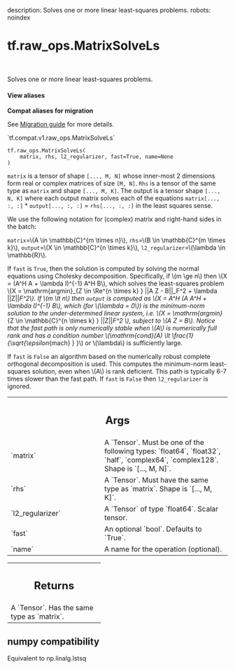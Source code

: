 description: Solves one or more linear least-squares problems.
robots: noindex

# tf.raw_ops.MatrixSolveLs

<!-- Insert buttons and diff -->

<table class="tfo-notebook-buttons tfo-api nocontent" align="left">

</table>



Solves one or more linear least-squares problems.


<section class="expandable">
  <h4 class="showalways">View aliases</h4>
  <p>
<b>Compat aliases for migration</b>
<p>See
<a href="https://www.tensorflow.org/guide/migrate">Migration guide</a> for
more details.</p>
<p>`tf.compat.v1.raw_ops.MatrixSolveLs`</p>
</p>
</section>

<pre class="devsite-click-to-copy prettyprint lang-py tfo-signature-link">
<code>tf.raw_ops.MatrixSolveLs(
    matrix, rhs, l2_regularizer, fast=True, name=None
)
</code></pre>



<!-- Placeholder for "Used in" -->

`matrix` is a tensor of shape `[..., M, N]` whose inner-most 2 dimensions
form real or complex matrices of size `[M, N]`. `Rhs` is a tensor of the same
type as `matrix` and shape `[..., M, K]`.
The output is a tensor shape `[..., N, K]` where each output matrix solves
each of the equations
`matrix[..., :, :]` * `output[..., :, :]` = `rhs[..., :, :]`
in the least squares sense.

We use the following notation for (complex) matrix and right-hand sides
in the batch:

`matrix`=\\(A \in \mathbb{C}^{m \times n}\\),
`rhs`=\\(B  \in \mathbb{C}^{m \times k}\\),
`output`=\\(X  \in \mathbb{C}^{n \times k}\\),
`l2_regularizer`=\\(\lambda \in \mathbb{R}\\).

If `fast` is `True`, then the solution is computed by solving the normal
equations using Cholesky decomposition. Specifically, if \\(m \ge n\\) then
\\(X = (A^H A + \lambda I)^{-1} A^H B\\), which solves the least-squares
problem \\(X = \mathrm{argmin}_{Z \in \Re^{n \times k} } ||A Z - B||_F^2 + \lambda ||Z||_F^2\\).
If \\(m \lt n\\) then `output` is computed as
\\(X = A^H (A A^H + \lambda I)^{-1} B\\), which (for \\(\lambda = 0\\)) is the
minimum-norm solution to the under-determined linear system, i.e.
\\(X = \mathrm{argmin}_{Z \in \mathbb{C}^{n \times k} } ||Z||_F^2 \\),
subject to \\(A Z = B\\). Notice that the fast path is only numerically stable
when \\(A\\) is numerically full rank and has a condition number
\\(\mathrm{cond}(A) \lt \frac{1}{\sqrt{\epsilon_{mach} } }\\) or \\(\lambda\\) is
sufficiently large.

If `fast` is `False` an algorithm based on the numerically robust complete
orthogonal decomposition is used. This computes the minimum-norm
least-squares solution, even when \\(A\\) is rank deficient. This path is
typically 6-7 times slower than the fast path. If `fast` is `False` then
`l2_regularizer` is ignored.

<!-- Tabular view -->
 <table class="responsive fixed orange">
<colgroup><col width="214px"><col></colgroup>
<tr><th colspan="2"><h2 class="add-link">Args</h2></th></tr>

<tr>
<td>
`matrix`<a id="matrix"></a>
</td>
<td>
A `Tensor`. Must be one of the following types: `float64`, `float32`, `half`, `complex64`, `complex128`.
Shape is `[..., M, N]`.
</td>
</tr><tr>
<td>
`rhs`<a id="rhs"></a>
</td>
<td>
A `Tensor`. Must have the same type as `matrix`.
Shape is `[..., M, K]`.
</td>
</tr><tr>
<td>
`l2_regularizer`<a id="l2_regularizer"></a>
</td>
<td>
A `Tensor` of type `float64`. Scalar tensor.
</td>
</tr><tr>
<td>
`fast`<a id="fast"></a>
</td>
<td>
An optional `bool`. Defaults to `True`.
</td>
</tr><tr>
<td>
`name`<a id="name"></a>
</td>
<td>
A name for the operation (optional).
</td>
</tr>
</table>



<!-- Tabular view -->
 <table class="responsive fixed orange">
<colgroup><col width="214px"><col></colgroup>
<tr><th colspan="2"><h2 class="add-link">Returns</h2></th></tr>
<tr class="alt">
<td colspan="2">
A `Tensor`. Has the same type as `matrix`.
</td>
</tr>

</table>



 <section><devsite-expandable expanded>
 <h2 class="showalways">numpy compatibility</h2>

Equivalent to np.linalg.lstsq

 </devsite-expandable></section>

